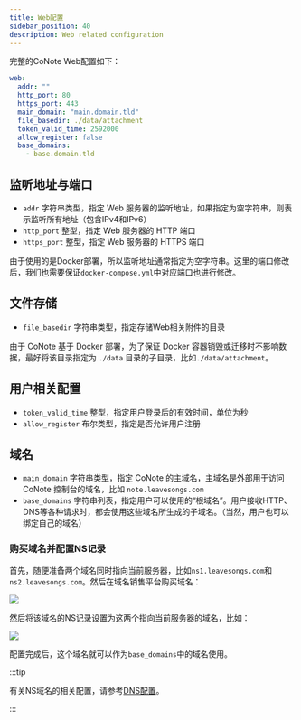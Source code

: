 ```yaml
---
title: Web配置
sidebar_position: 40
description: Web related configuration
---
```


完整的CoNote Web配置如下：

```yaml
web:
  addr: ""
  http_port: 80
  https_port: 443
  main_domain: "main.domain.tld"
  file_basedir: ./data/attachment
  token_valid_time: 2592000
  allow_register: false
  base_domains:
    - base.domain.tld
```

## 监听地址与端口

- `addr` 字符串类型，指定 Web 服务器的监听地址，如果指定为空字符串，则表示监听所有地址（包含IPv4和IPv6）
- `http_port` 整型，指定 Web 服务器的 HTTP 端口
- `https_port` 整型，指定 Web 服务器的 HTTPS 端口

由于使用的是Docker部署，所以监听地址通常指定为空字符串。这里的端口修改后，我们也需要保证`docker-compose.yml`中对应端口也进行修改。

## 文件存储

- `file_basedir` 字符串类型，指定存储Web相关附件的目录

由于 CoNote 基于 Docker 部署，为了保证 Docker 容器销毁或迁移时不影响数据，最好将该目录指定为 `./data` 目录的子目录，比如`./data/attachment`。

## 用户相关配置

- `token_valid_time` 整型，指定用户登录后的有效时间，单位为秒
- `allow_register` 布尔类型，指定是否允许用户注册

## 域名

- `main_domain` 字符串类型，指定 CoNote 的主域名，主域名是外部用于访问 CoNote 控制台的域名，比如 `note.leavesongs.com`
- `base_domains` 字符串列表，指定用户可以使用的“根域名”。用户接收HTTP、DNS等各种请求时，都会使用这些域名所生成的子域名。（当然，用户也可以绑定自己的域名）

### 购买域名并配置NS记录

首先，随便准备两个域名同时指向当前服务器，比如`ns1.leavesongs.com`和`ns2.leavesongs.com`。然后在域名销售平台购买域名：

![](@site/static/docs/buy_domain.png)

然后将该域名的NS记录设置为这两个指向当前服务器的域名，比如：

![](@site/static/docs/ns_records.png)

配置完成后，这个域名就可以作为`base_domains`中的域名使用。

:::tip

有关NS域名的相关配置，请参考[DNS配置](./dns.md)。

:::
